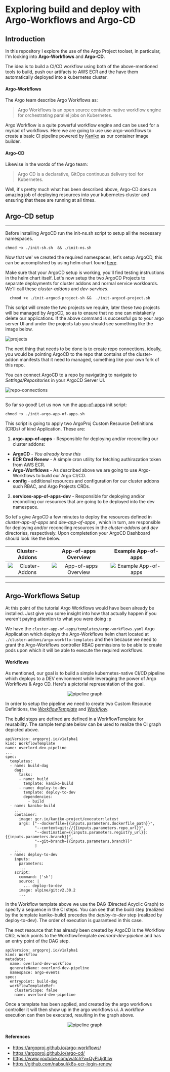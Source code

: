 # **Exploring build and deploy with Argo-Workflows and Argo-CD**

## **Introduction** 

In this repository I explore the use of the Argo Project toolset, in particular, I'm looking into **Argo-Workflows** and **Argo-CD**.

The idea is to build a CI/CD workflow using both of the above-mentioned tools to build, push our artifacts to AWS ECR and the have them automatically deployed into a kubernetes cluster. 

#### **Argo-Workflows**

The Argo team describe Argo Workflows as:
> Argo Workflows is an open source container-native workflow engine for orchestrating parallel jobs on Kubernetes.

Argo Workflow is a quite powerful workflow engine and can be used for a myriad of workflows. Here we are going to use use argo-workflows to create a basic CI pipeline powered by [Kaniko](https://github.com/GoogleContainerTools/kaniko) as our container image builder.

#### **Argo-CD**
Likewise in the words of the Argo team:
> Argo CD is a declarative, GitOps continuous delivery tool for Kubernetes.
 
 Well, it's pretty much what has been described above, Argo-CD does an amazing job of deploying resources into your kubernetes cluster and ensuring that these are running at all times.

## Argo-CD setup
<hr/>
Before installing ArgoCD run the init-ns.sh script to setup all the necessary namespaces.

``chmod +x ./init-sh.sh  && ./init-ns.sh``

Now that we'  ve created the required namespaces, let's setup ArgoCD, this can be accomplished by using helm chart found [here](https://github.com/argoproj/argo-helm/tree/master/charts/argo-cd#synchronizing-changes-from-original-repository).

Make sure that your ArgoCD setup is working, you'll find testing instructions in the helm chart itself. Let's now setup the two ArgoCD Projects to separate deployments for cluster addons and normal service workloards. We'll call these *cluster-addons* and *dev-services*. 

  ``  chmod +x ./init-argocd-project-sh &&  ./init-argocd-project.sh``

This script will create the two projects we require, later these two projects will be managed by ArgoCD, so as to ensure that no one can mistakenly delete our applications. 
If the above command is successful go to your argo server UI and under the projects tab you should see something like the image below.

![projects](./assets/projects.png)

The next thing that needs to be done is to create repo connections, ideally, you would be pointing ArgoCD to the repo that contains of the cluster-addon manifests that it need to managed, something like your own fork of this repo.

You can connect ArgoCD to a repo by navigating to navigate to *Settings/Repositories* in your ArgoCD Server UI.

<img src="./assets/repo-add.png" alt="repo-connections"/>

<hr/>

So far so good! Let us now run the [app-of-apps](https://argoproj.github.io/argo-cd/operator-manual/cluster-bootstrapping/) init script:

```
chmod +x ./init-argo-app-of-apps.sh
```

This script is going to apply two ArgoProj Custom Resource Definitions (CRDs) of kind Application. These are:

1. **argo-app-of-apps** - Responsible for deploying and/or reconciling our cluster addons:
  - **ArgoCD** - *You already know this*
  - **ECR Cred Renew** - A simple cron utility for fetching authirazation token from AWS ECR.
  - **Argo-Worfklows** - As described above we are going to use Argo-Workflows to build our Argo CI/CD.
  - **config** - additional resources and configuration for our cluster addons such RBAC, and Argo Projects CRDs.
2. **services-app-of-apps-dev** - Responsible for deploying and/or reconciling our resources that are going to be deployed into the dev namespace.

So let's give ArgoCD a few minutes to deploy the resources defined in *cluster-app-of-apps* and *dev-app-of-apps* , which in turn, are responsible for deploying and/or reconciling resources in the *cluster-addons* and *dev* directories, respectively. Upon completetion your ArgoCD Dashboard should look like the below.

Cluster-Addons             |  App-of-apps Overview  | Example App-of-apps
:-------------------------:|:-------------------------:|:-------------------------:
<img src="./assets/cluster-addons-app-of-apps.png" alt="Cluster-Addons" /> | <img src="./assets/cluster-addons-project.png" alt="App-of-apps Overview" /> | <img src="./assets/argo-cd-config.png" alt="Example App-of-apps"/>
<hr/>

## **Argo-Workflows Setup** 

At this point of the tutorial Argo Workflows would have been already be installed. Just give you some insight into how that actually happen if you weren't paying attention to what you were doing :p

We have the ```cluster-app-of-apps/templates/argo-workflows.yaml``` Argo Application which deploys the Argo-Workflows helm chart located at ```./cluster-addons/argo-workflo-templates``` and then because we need to grant the Argo-Workflows controller RBAC permissions to be able to create pods upon which it will be able to execute the required workflows.

#### Workflows

As mentioned, our goal is to build a simple kubernetes-native CI/CD pipeline which deploys to a DEV environment while leveraging the power of Argo Workflows & Argo CD. Here's a pictorial representation of the goal.

<div style="text-align:center"><img align="center" alt="pipeline graph"  src="./assets/pipeline.png"></div>

In order to setup the pipeline we need to create two Custom Resource Definitions, the [*WorkflowTemplate*](https://argoproj.github.io/argo-workflows/workflow-templates/#:~:text=Referencing%20Other%20WorkflowTemplates.-,WorkflowTemplate%20Spec,%C2%B6,-v2.7%20and%20after) and [*Workflow*](https://argoproj.github.io/argo-workflows/workflow-templates/#:~:text=%EE%8F%89-,Workflow%20Templates,%C2%B6,-v2.4%20and%20after). 

The build steps are defined are defined in a WorkflowTemplate for reusability. The sample template below can be used to realize the CI graph depicted above.

```
apiVersion: argoproj.io/v1alpha1
kind: WorkflowTemplate
name: overlord-dev-pipeline
...
spec:
  templates:
  - name: build-dag
    dag:
      tasks:
      - name: build
        template: kaniko-build
      - name: deploy-to-dev
        template: deploy-to-dev
        dependencies:
          - build
  - name: kaniko-build
    ...
    container:
      image: gcr.io/kaniko-project/executor:latest
      args: ["--dockerfile={{inputs.parameters.dockerfile_path}}",
             "--context=git://{{inputs.parameters.repo_url}}",
             "--destination={{inputs.parameters.registry_url}}:{{inputs.parameters.branch}}",
             "--git=branch={{inputs.parameters.branch}}"
             ]
    ...
  - name: deploy-to-dev
    inputs:
      parameters:
      ...
    script: 
      command: ['sh']
      source: |
        ... deploy-to-dev      
      image: alpine/git:v2.30.2
      ...
```

In the Workflow template above we use the DAG (Directed Acyclic Graph) to specify a sequence in the CI steps. 
You can see that the *build* step (realized by the template kaniko-build) precedes the *deploy-to-dev* step (realized by deploy-to-dev). The order of execution is guaranteed in this case.


The next resource that has already been created by ArgoCD is the Workflow CRD, which points to the WorkflowTemplate *overlord-dev-pipeline* and has an entry point of the DAG step.

```
apiVersion: argoproj.io/v1alpha1
kind: Workflow
metadata:
  name: overlord-dev-workflow
  generateName: overlord-dev-pipeline
  namespace: argo-events
spec:
  entrypoint: build-dag
  workflowTemplateRef:
    clusterScope: false
    name: overlord-dev-pipeline
```
 
Once a template has been applied, and created by the argo workflows controller it will then show up in the argo workflows ui. A workflow execution can then be executed, resulting in the graph above. 

<div style="text-align:center"><img align="center" alt="pipeline graph"  src="./assets/argo-workflow-templates.png"></div>

#### References
- https://argoproj.github.io/argo-workflows/
- https://argoproj.github.io/argo-cd/
- https://www.youtube.com/watch?v=QyPiJjdtIlw
- https://github.com/nabsul/k8s-ecr-login-renew